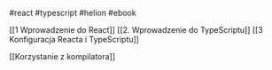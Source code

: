 #react #typescript #helion #ebook 


[[1 Wprowadzenie do React]]
[[2. Wprowadzenie do TypeScriptu]]
[[3 Konfiguracja Reacta i TypeScriptu]]






[[Korzystanie z kompilatora]]










